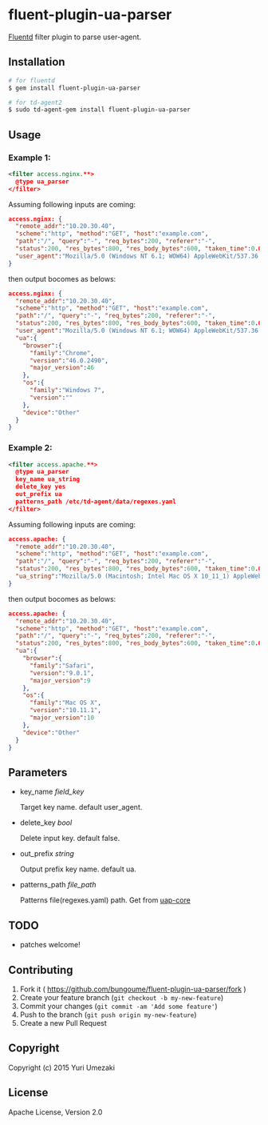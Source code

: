 # fluent-plugin-ua-parser

[Fluentd](http://fluentd.org) filter plugin to parse user-agent.


## Installation

```bash
# for fluentd
$ gem install fluent-plugin-ua-parser

# for td-agent2
$ sudo td-agent-gem install fluent-plugin-ua-parser
```


## Usage

### Example 1:

```xml
<filter access.nginx.**>
  @type ua_parser
</filter>
```

Assuming following inputs are coming:

```json
access.nginx: {
  "remote_addr":"10.20.30.40",
  "scheme":"http", "method":"GET", "host":"example.com",
  "path":"/", "query":"-", "req_bytes":200, "referer":"-",
  "status":200, "res_bytes":800, "res_body_bytes":600, "taken_time":0.001,
  "user_agent":"Mozilla/5.0 (Windows NT 6.1; WOW64) AppleWebKit/537.36 (KHTML, like Gecko) Chrome/46.0.2490.71 Safari/537.36"
}
```

then output bocomes as belows:

```json
access.nginx: {
  "remote_addr":"10.20.30.40",
  "scheme":"http", "method":"GET", "host":"example.com",
  "path":"/", "query":"-", "req_bytes":200, "referer":"-",
  "status":200, "res_bytes":800, "res_body_bytes":600, "taken_time":0.001,
  "user_agent":"Mozilla/5.0 (Windows NT 6.1; WOW64) AppleWebKit/537.36 (KHTML, like Gecko) Chrome/46.0.2490.71 Safari/537.36",
  "ua":{
    "browser":{
      "family":"Chrome",
      "version":"46.0.2490",
      "major_version":46
    },
    "os":{
      "family":"Windows 7",
      "version":""
    },
    "device":"Other"
  }
}
```

### Example 2:

```xml
<filter access.apache.**>
  @type ua_parser
  key_name ua_string
  delete_key yes
  out_prefix ua
  patterns_path /etc/td-agent/data/regexes.yaml
</filter>
```

Assuming following inputs are coming:

```json
access.apache: {
  "remote_addr":"10.20.30.40",
  "scheme":"http", "method":"GET", "host":"example.com",
  "path":"/", "query":"-", "req_bytes":200, "referer":"-",
  "status":200, "res_bytes":800, "res_body_bytes":600, "taken_time":0.001,
  "ua_string":"Mozilla/5.0 (Macintosh; Intel Mac OS X 10_11_1) AppleWebKit/601.2.7 (KHTML, like Gecko) Version/9.0.1 Safari/601.2.7"
}
```

then output bocomes as belows:

```json
access.apache: {
  "remote_addr":"10.20.30.40",
  "scheme":"http", "method":"GET", "host":"example.com",
  "path":"/", "query":"-", "req_bytes":200, "referer":"-",
  "status":200, "res_bytes":800, "res_body_bytes":600, "taken_time":0.001,
  "ua":{
    "browser":{
      "family":"Safari",
      "version":"9.0.1",
      "major_version":9
    },
    "os":{
      "family":"Mac OS X",
      "version":"10.11.1",
      "major_version":10
    },
    "device":"Other"
  }
}
```



## Parameters
- key_name *field_key*

    Target key name. default user_agent.

- delete_key *bool*

    Delete input key. default false.

- out_prefix *string*

    Output prefix key name. default ua.

- patterns_path *file_path*

    Patterns file(regexes.yaml) path.
    Get from [uap-core](https://github.com/ua-parser/uap-core)


## TODO

* patches welcome!


## Contributing

1. Fork it ( https://github.com/bungoume/fluent-plugin-ua-parser/fork )
2. Create your feature branch (`git checkout -b my-new-feature`)
3. Commit your changes (`git commit -am 'Add some feature'`)
4. Push to the branch (`git push origin my-new-feature`)
5. Create a new Pull Request


## Copyright

Copyright (c) 2015 Yuri Umezaki


## License

Apache License, Version 2.0
